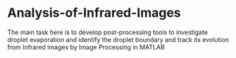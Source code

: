 # Analysis-of-Infrared-Images
The main task here is to develop post-processing tools to investigate droplet evaporation and identify the droplet boundary and track its evolution from Infrared images by Image Processing in MATLAB
